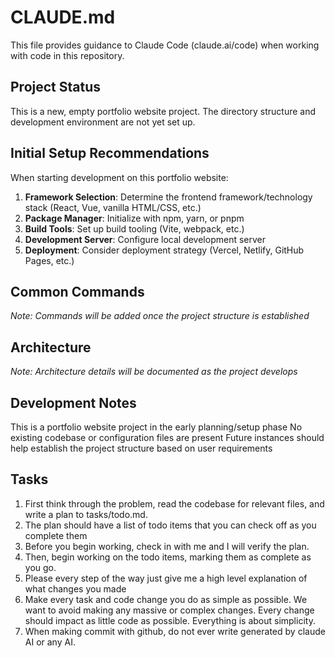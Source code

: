 # CLAUDE.md

This file provides guidance to Claude Code (claude.ai/code) when working with code in this repository.

## Project Status

This is a new, empty portfolio website project. The directory structure and development environment are not yet set up.

## Initial Setup Recommendations

When starting development on this portfolio website:

1. **Framework Selection**: Determine the frontend framework/technology stack (React, Vue, vanilla HTML/CSS, etc.)
2. **Package Manager**: Initialize with npm, yarn, or pnpm
3. **Build Tools**: Set up build tooling (Vite, webpack, etc.)
4. **Development Server**: Configure local development server
5. **Deployment**: Consider deployment strategy (Vercel, Netlify, GitHub Pages, etc.)

## Common Commands

_Note: Commands will be added once the project structure is established_

## Architecture

_Note: Architecture details will be documented as the project develops_

## Development Notes

This is a portfolio website project in the early planning/setup phase
No existing codebase or configuration files are present
Future instances should help establish the project structure based on user requirements

## Tasks

1. First think through the problem, read the codebase for relevant files, and write a plan to tasks/todo.md.
2. The plan should have a list of todo items that you can check off as you complete them
3. Before you begin working, check in with me and I will verify the plan.
4. Then, begin working on the todo items, marking them as complete as you go.
5. Please every step of the way just give me a high level explanation of what changes you made
6. Make every task and code change you do as simple as possible. We want to avoid making any massive or complex changes. Every change should impact as little code as possible. Everything is about simplicity.
7. When making commit with github, do not ever write generated by claude AI or any AI.
